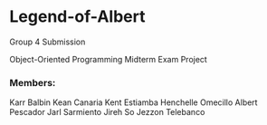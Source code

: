 # Legend-of-Albert

Group 4 Submission

Object-Oriented Programming Midterm Exam Project

### Members:
Karr Balbin
Kean Canaria
Kent Estiamba
Henchelle Omecillo
Albert Pescador
Jarl Sarmiento
Jireh So
Jezzon Telebanco
